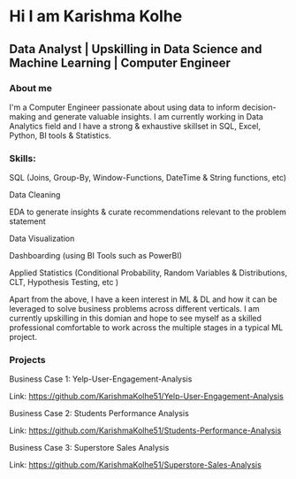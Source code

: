 # Hi I am Karishma Kolhe

## Data Analyst | Upskilling in Data Science and Machine Learning | Computer Engineer

### About me

I'm a Computer Engineer passionate about using data to inform decision-making and generate valuable insights. I am currently working in Data Analytics field and I have a strong & exhaustive skillset in SQL, Excel, Python, BI tools & Statistics.

### Skills:

SQL (Joins, Group-By, Window-Functions, DateTime & String functions, etc)

Data Cleaning

EDA to generate insights & curate recommendations relevant to the problem statement

Data Visualization

Dashboarding (using BI Tools such as PowerBI)

Applied Statistics (Conditional Probability, Random Variables & Distributions, CLT, Hypothesis Testing, etc )

Apart from the above, I have a keen interest in ML & DL and how it can be leveraged to solve business problems across different verticals. I am currently upskilling in this domian and hope to see myself as a skilled professional comfortable to work across the multiple stages in a typical ML project.

### Projects

Business Case 1: Yelp-User-Engagement-Analysis

Link: https://github.com/KarishmaKolhe51/Yelp-User-Engagement-Analysis

Business Case 2: Students Performance Analysis

Link: https://github.com/KarishmaKolhe51/Students-Performance-Analysis

Business Case 3: Superstore Sales Analysis

Link: https://github.com/KarishmaKolhe51/Superstore-Sales-Analysis
